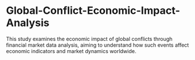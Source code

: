 # Global-Conflict-Economic-Impact-Analysis

This study examines the economic impact of global conflicts through financial market data analysis, aiming to understand how such events affect economic indicators and market dynamics worldwide.
